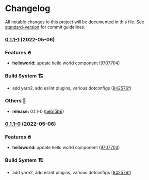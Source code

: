 # Changelog

All notable changes to this project will be documented in this file. See [standard-version](https://github.com/conventional-changelog/standard-version) for commit guidelines.

### [0.1.1-1](https://github.com/zyndex-drive/dashboard/compare/v0.1.1-2...v0.1.1-1) (2022-05-06)


### Features 🔥

* **helloworld:** update hello world component ([9707704](https://github.com/zyndex-drive/dashboard/commit/9707704ceffe1022a7023720b5c5ad214770db22))


### Build System 🏗

* add yarn2, add eslint plugins, various dotconfigs ([842576f](https://github.com/zyndex-drive/dashboard/commit/842576f3b3ae91d3a4988e71e2cff95d940a8a58))


### Others 🔧

* **release:** 0.1.1-0 ([beb15b6](https://github.com/zyndex-drive/dashboard/commit/beb15b6af119566e83e1bacbd834e309f0c11f51))

### [0.1.1-0](https://github.com/zyndex-drive/dashboard/compare/v0.1.1-2...v0.1.1-0) (2022-05-06)


### Features 🔥

* **helloworld:** update hello world component ([9707704](https://github.com/zyndex-drive/dashboard/commit/9707704ceffe1022a7023720b5c5ad214770db22))


### Build System 🏗

* add yarn2, add eslint plugins, various dotconfigs ([842576f](https://github.com/zyndex-drive/dashboard/commit/842576f3b3ae91d3a4988e71e2cff95d940a8a58))
